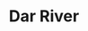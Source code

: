 ---
title: "Dar River"
title_bn: "দার নদী"
description: "It started from the Bainavi Beel, passed Rudar pudda, Dharishwar and ended in the Chatara and Kubsa beel."
---